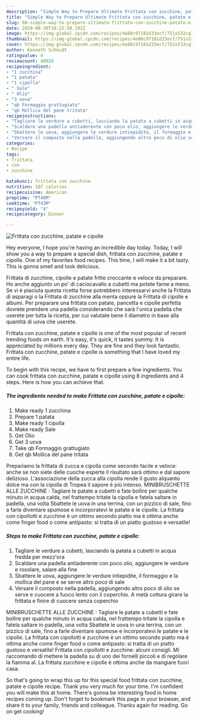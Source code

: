 ```yaml
---
description: "Simple Way to Prepare Ultimate Frittata con zucchine, patate e cipolle"
title: "Simple Way to Prepare Ultimate Frittata con zucchine, patate e cipolle"
slug: 98-simple-way-to-prepare-ultimate-frittata-con-zucchine-patate-e-cipolle
date: 2020-08-30T10:22:58.192Z
image: https://img-global.cpcdn.com/recipes/4e88c97181d33ecf/751x532cq70/frittata-con-zucchine-patate-e-cipolle-recipe-main-photo.jpg
thumbnail: https://img-global.cpcdn.com/recipes/4e88c97181d33ecf/751x532cq70/frittata-con-zucchine-patate-e-cipolle-recipe-main-photo.jpg
cover: https://img-global.cpcdn.com/recipes/4e88c97181d33ecf/751x532cq70/frittata-con-zucchine-patate-e-cipolle-recipe-main-photo.jpg
author: Kenneth Schmidt
ratingvalue: 4
reviewcount: 40028
recipeingredient:
- "1 zucchina"
- "1 patata"
- "1 cipolla"
- " Sale"
- " Olio"
- "3 uova"
- "qb Formaggio grattugiato"
- "qb Mollica del pane tritata"
recipeinstructions:
- "Tagliare le verdure a cubetti, lasciando la patata a cubetti in acqua fredda per mezz&#39;ora"
- "Scaldare una padella antiaderente con poco olio, aggiungere le verdure e rosolare, salare alla fine"
- "Sbattere le uova, aggiungere le verdure intiepidite, il formaggio e la mollica del pane e se serve altro poco di sale"
- "Versare il composto nella padella, aggiungendo altro poco di olio se serve e cuocere a fuoco lento con il coperchio. A metà cottura girare la frittata e finire di cuocere senza coperchio"
categories:
- Recipe
tags:
- frittata
- con
- zucchine

katakunci: frittata con zucchine 
nutrition: 107 calories
recipecuisine: American
preptime: "PT40M"
cooktime: "PT43M"
recipeyield: "4"
recipecategory: Dinner

---
```



![Frittata con zucchine, patate e cipolle](https://img-global.cpcdn.com/recipes/4e88c97181d33ecf/751x532cq70/frittata-con-zucchine-patate-e-cipolle-recipe-main-photo.jpg)

Hey everyone, I hope you're having an incredible day today. Today, I will show you a way to prepare a special dish, frittata con zucchine, patate e cipolle. One of my favorites food recipes. This time, I will make it a bit tasty. This is gonna smell and look delicious.

Frittata di zucchine, cipolle e patate fritte croccante e veloce da preparare. Ho anche aggiunto un po&#39; di caciocavallo a cubetti ma potete farne a meno. Se vi è piaciuta questa ricetta forse potrebbero interessarvi anche la Frittata di asparagi o la Frittata di zucchine alla menta oppure la Frittata di cipolle e albumi. Per preparare una frittata con patate, pancetta e cipolle perfetta dovrete prendere una padella considerando che sarà l&#39;unica padella che userete per tutta la ricetta, per cui valutate bene il diametro in base alla quantità di uova che userete.

Frittata con zucchine, patate e cipolle is one of the most popular of recent trending foods on earth. It's easy, it's quick, it tastes yummy. It is appreciated by millions every day. They are fine and they look fantastic. Frittata con zucchine, patate e cipolle is something that I have loved my entire life.


To begin with this recipe, we have to first prepare a few ingredients. You can cook frittata con zucchine, patate e cipolle using 8 ingredients and 4 steps. Here is how you can achieve that.

<!--inarticleads1-->

##### The ingredients needed to make Frittata con zucchine, patate e cipolle:

1. Make ready 1 zucchina
1. Prepare 1 patata
1. Make ready 1 cipolla
1. Make ready  Sale
1. Get  Olio
1. Get 3 uova
1. Take qb Formaggio grattugiato
1. Get qb Mollica del pane tritata


Prepariamo la frittata di zucca e cipolla come secondo facile e veloce: anche se non siete delle cuoche esperte il risultato sarà ottimo e dal sapore delizioso. L&#39;associazione della zucca alla cipolla rende il gusto alquanto dolce ma con la cipolla di Tropea il sapore è più intenso. MINIBRUSCHETTE ALLE ZUCCHINE : Tagliare le patate a cubetti e fate bollire per qualche minuto in acqua calda, nel frattempo tritate la cipolla e fatela saltare in padella, una volta Sbattete le uova in una terrina, con un pizzico di sale, fino a farle diventare spumose e incorporatevi le patate e le cipolle. La frittata con cipollotti e zucchine è un ottimo secondo piatto ma è ottima anche come finger food o come antipasto: si tratta di un piatto gustoso e versatile! 

<!--inarticleads2-->

##### Steps to make Frittata con zucchine, patate e cipolle:

1. Tagliare le verdure a cubetti, lasciando la patata a cubetti in acqua fredda per mezz&#39;ora
1. Scaldare una padella antiaderente con poco olio, aggiungere le verdure e rosolare, salare alla fine
1. Sbattere le uova, aggiungere le verdure intiepidite, il formaggio e la mollica del pane e se serve altro poco di sale
1. Versare il composto nella padella, aggiungendo altro poco di olio se serve e cuocere a fuoco lento con il coperchio. A metà cottura girare la frittata e finire di cuocere senza coperchio


MINIBRUSCHETTE ALLE ZUCCHINE : Tagliare le patate a cubetti e fate bollire per qualche minuto in acqua calda, nel frattempo tritate la cipolla e fatela saltare in padella, una volta Sbattete le uova in una terrina, con un pizzico di sale, fino a farle diventare spumose e incorporatevi le patate e le cipolle. La frittata con cipollotti e zucchine è un ottimo secondo piatto ma è ottima anche come finger food o come antipasto: si tratta di un piatto gustoso e versatile! Frittata con cipollotti e zucchine: alcuni consigli. Mi raccomando di mettere la padella su di uno dei fornelli piccoli e di regolare la fiamma al. La frittata zucchine e cipolle è ottima anche da mangiare fuori casa. 

So that's going to wrap this up for this special food frittata con zucchine, patate e cipolle recipe. Thank you very much for your time. I'm confident you will make this at home. There's gonna be interesting food in home recipes coming up. Don't forget to bookmark this page in your browser, and share it to your family, friends and colleague. Thanks again for reading. Go on get cooking!
